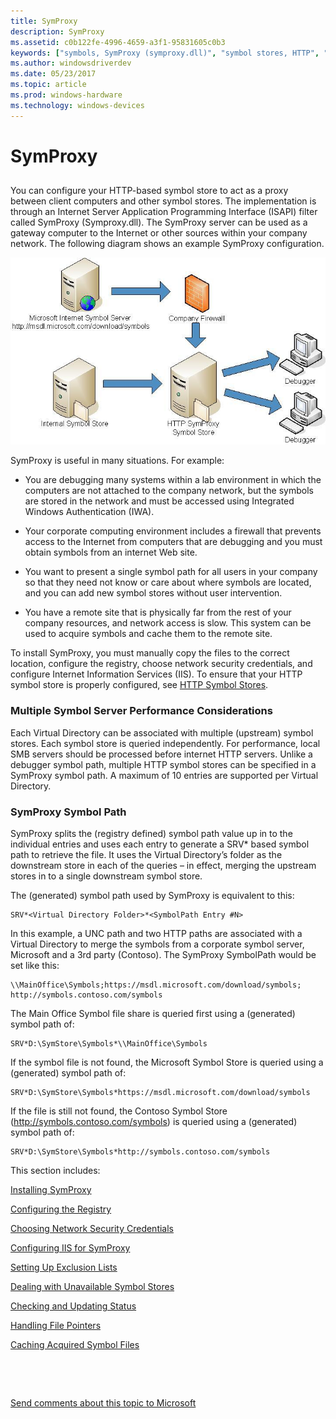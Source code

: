 ```yaml
---
title: SymProxy
description: SymProxy
ms.assetid: c0b122fe-4996-4659-a3f1-95831605c0b3
keywords: ["symbols, SymProxy (symproxy.dll)", "symbol stores, HTTP", "symbol stores, SymProxy (symproxy.dll)", "SymProxy"]
ms.author: windowsdriverdev
ms.date: 05/23/2017
ms.topic: article
ms.prod: windows-hardware
ms.technology: windows-devices
---
```


# SymProxy


## <span id="ddk_using_other_symbol_stores_dbg"></span><span id="DDK_USING_OTHER_SYMBOL_STORES_DBG"></span>


You can configure your HTTP-based symbol store to act as a proxy between client computers and other symbol stores. The implementation is through an Internet Server Application Programming Interface (ISAPI) filter called SymProxy (Symproxy.dll). The SymProxy server can be used as a gateway computer to the Internet or other sources within your company network. The following diagram shows an example SymProxy configuration.

![diagram of an example symproxy configuration](images/symproxy-configuration.png)

SymProxy is useful in many situations. For example:

-   You are debugging many systems within a lab environment in which the computers are not attached to the company network, but the symbols are stored in the network and must be accessed using Integrated Windows Authentication (IWA).

-   Your corporate computing environment includes a firewall that prevents access to the Internet from computers that are debugging and you must obtain symbols from an internet Web site.

-   You want to present a single symbol path for all users in your company so that they need not know or care about where symbols are located, and you can add new symbol stores without user intervention.

-   You have a remote site that is physically far from the rest of your company resources, and network access is slow. This system can be used to acquire symbols and cache them to the remote site.

To install SymProxy, you must manually copy the files to the correct location, configure the registry, choose network security credentials, and configure Internet Information Services (IIS). To ensure that your HTTP symbol store is properly configured, see [HTTP Symbol Stores](http-symbol-stores.md).

### <span id="Multiple_Symbol_Server_Performance_Considerations"></span><span id="multiple_symbol_server_performance_considerations"></span><span id="MULTIPLE_SYMBOL_SERVER_PERFORMANCE_CONSIDERATIONS"></span>Multiple Symbol Server Performance Considerations

Each Virtual Directory can be associated with multiple (upstream) symbol stores. Each symbol store is queried independently. For performance, local SMB servers should be processed before internet HTTP servers. Unlike a debugger symbol path, multiple HTTP symbol stores can be specified in a SymProxy symbol path. A maximum of 10 entries are supported per Virtual Directory.

### <span id="SymProxy_Symbol_Path"></span><span id="symproxy_symbol_path"></span><span id="SYMPROXY_SYMBOL_PATH"></span>SymProxy Symbol Path

SymProxy splits the (registry defined) symbol path value up in to the individual entries and uses each entry to generate a SRV\* based symbol path to retrieve the file. It uses the Virtual Directory’s folder as the downstream store in each of the queries – in effect, merging the upstream stores in to a single downstream symbol store.

The (generated) symbol path used by SymProxy is equivalent to this:

```
SRV*<Virtual Directory Folder>*<SymbolPath Entry #N>
```

In this example, a UNC path and two HTTP paths are associated with a Virtual Directory to merge the symbols from a corporate symbol server, Microsoft and a 3rd party (Contoso). The SymProxy SymbolPath would be set like this:

```
\\MainOffice\Symbols;https://msdl.microsoft.com/download/symbols;
http://symbols.contoso.com/symbols
```

The Main Office Symbol file share is queried first using a (generated) symbol path of:

```
SRV*D:\SymStore\Symbols*\\MainOffice\Symbols
```

If the symbol file is not found, the Microsoft Symbol Store is queried using a (generated) symbol path of:

```
SRV*D:\SymStore\Symbols*https://msdl.microsoft.com/download/symbols
```

If the file is still not found, the Contoso Symbol Store (http://symbols.contoso.com/symbols) is queried using a (generated) symbol path of:

```
SRV*D:\SymStore\Symbols*http://symbols.contoso.com/symbols
```

This section includes:

[Installing SymProxy](installing-symproxy.md)

[Configuring the Registry](configuring-the-registry.md)

[Choosing Network Security Credentials](choosing-network-security-credentials.md)

[Configuring IIS for SymProxy](configuring-iis-for-symproxy.md)

[Setting Up Exclusion Lists](setting-up-exclusion-lists.md)

[Dealing with Unavailable Symbol Stores](dealing-with-unavailable-symbol-stores.md)

[Checking and Updating Status](checking-and-updating-status.md)

[Handling File Pointers](handling-file-pointers.md)

[Caching Acquired Symbol Files](caching-acquired-symbol-files.md)

 

 

[Send comments about this topic to Microsoft](mailto:wsddocfb@microsoft.com?subject=Documentation%20feedback%20[debugger\debugger]:%20SymProxy%20%20RELEASE:%20%285/15/2017%29&body=%0A%0APRIVACY%20STATEMENT%0A%0AWe%20use%20your%20feedback%20to%20improve%20the%20documentation.%20We%20don't%20use%20your%20email%20address%20for%20any%20other%20purpose,%20and%20we'll%20remove%20your%20email%20address%20from%20our%20system%20after%20the%20issue%20that%20you're%20reporting%20is%20fixed.%20While%20we're%20working%20to%20fix%20this%20issue,%20we%20might%20send%20you%20an%20email%20message%20to%20ask%20for%20more%20info.%20Later,%20we%20might%20also%20send%20you%20an%20email%20message%20to%20let%20you%20know%20that%20we've%20addressed%20your%20feedback.%0A%0AFor%20more%20info%20about%20Microsoft's%20privacy%20policy,%20see%20http://privacy.microsoft.com/default.aspx. "Send comments about this topic to Microsoft")




